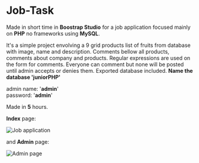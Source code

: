 # Job-Task

Made in short time in **Boostrap Studio** for a job application focused mainly on **PHP** no frameworks using **MySQL**.


It's a simple project envolving a 9 grid products list of fruits from database with image, name and description.
Comments bellow all products, comments about company and products.
Regular expressions are used on the form for comments. Everyone can comment but none will be posted until admin accepts or denies them. Exported database included. **Name the database 'juniorPHP'**

admin name: '**admin**' <br/>
password: '**admin**'

Made in **5** hours.

**Index** page:

![Job application](https://i.ibb.co/CJ9ZJJ2/screencapture-localhost-Junior-PHP-index-php-2019-11-18-20-05-39.png)

and **Admin** page:

![Admin page](https://i.ibb.co/bRQJxhy/screencapture-localhost-Junior-PHP-admin-php-2019-11-18-20-06-00.png)
